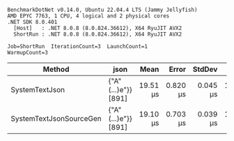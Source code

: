 ```

BenchmarkDotNet v0.14.0, Ubuntu 22.04.4 LTS (Jammy Jellyfish)
AMD EPYC 7763, 1 CPU, 4 logical and 2 physical cores
.NET SDK 8.0.401
  [Host]   : .NET 8.0.8 (8.0.824.36612), X64 RyuJIT AVX2
  ShortRun : .NET 8.0.8 (8.0.824.36612), X64 RyuJIT AVX2

Job=ShortRun  IterationCount=3  LaunchCount=1  
WarmupCount=3  

```
| Method                  | json                | Mean     | Error    | StdDev   | Min      | Max      | Gen0   | Allocated |
|------------------------ |-------------------- |---------:|---------:|---------:|---------:|---------:|-------:|----------:|
| SystemTextJson          | {&quot;A&quot;(...)e&quot;}} [891] | 19.51 μs | 0.820 μs | 0.045 μs | 19.47 μs | 19.56 μs | 0.0305 |   3.19 KB |
| SystemTextJsonSourceGen | {&quot;A&quot;(...)e&quot;}} [891] | 19.10 μs | 0.703 μs | 0.039 μs | 19.06 μs | 19.13 μs | 0.0305 |   3.19 KB |
